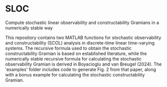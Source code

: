# SLOC
Compute stochastic linear observability and constructability Gramians in a numerically stable way

This repository contains two MATLAB functions for stochastic observability and constructability (SCOL) analysis in discrete-time linear time-varying systems. The recursive formula used to obtain the stochastic constructability Gramian is based on established literature, while the numerically stable recursive formula for calculating the stochastic observability Gramian is derived in Boyacioglu and van Breugel (2024). The 'examples' folder includes code to generate Fig. 2 from that paper, along with a bonus example for calculating the stochastic constructability Gramian.
